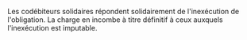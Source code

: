 Les codébiteurs solidaires répondent solidairement de l'inexécution de l'obligation. La charge en incombe à titre définitif à ceux auxquels l'inexécution est imputable.